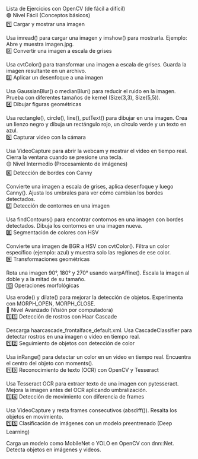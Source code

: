 Lista de Ejercicios con OpenCV (de fácil a difícil)  
🟢 Nivel Fácil (Conceptos básicos)  
1️⃣ Cargar y mostrar una imagen  

Usa imread() para cargar una imagen y imshow() para mostrarla.
Ejemplo: Abre y muestra imagen.jpg.  
2️⃣ Convertir una imagen a escala de grises  

Usa cvtColor() para transformar una imagen a escala de grises.
Guarda la imagen resultante en un archivo.  
3️⃣ Aplicar un desenfoque a una imagen  

Usa GaussianBlur() o medianBlur() para reducir el ruido en la imagen.
Prueba con diferentes tamaños de kernel (Size(3,3), Size(5,5)).  
4️⃣ Dibujar figuras geométricas  

Usa rectangle(), circle(), line(), putText() para dibujar en una imagen.
Crea un lienzo negro y dibuja un rectángulo rojo, un círculo verde y un texto en azul.  
5️⃣ Capturar video con la cámara  

Usa VideoCapture para abrir la webcam y mostrar el video en tiempo real.
Cierra la ventana cuando se presione una tecla.  
🟡 Nivel Intermedio (Procesamiento de imágenes)  
6️⃣ Detección de bordes con Canny  

Convierte una imagen a escala de grises, aplica desenfoque y luego Canny().
Ajusta los umbrales para ver cómo cambian los bordes detectados.  
7️⃣ Detección de contornos en una imagen  

Usa findContours() para encontrar contornos en una imagen con bordes detectados.
Dibuja los contornos en una imagen nueva.  
8️⃣ Segmentación de colores con HSV  

Convierte una imagen de BGR a HSV con cvtColor().
Filtra un color específico (ejemplo: azul) y muestra solo las regiones de ese color.  
9️⃣ Transformaciones geométricas  

Rota una imagen 90°, 180° y 270° usando warpAffine().
Escala la imagen al doble y a la mitad de su tamaño.  
🔟 Operaciones morfológicas  

Usa erode() y dilate() para mejorar la detección de objetos.
Experimenta con MORPH_OPEN, MORPH_CLOSE.  
🔴 Nivel Avanzado (Visión por computadora)  
1️⃣1️⃣ Detección de rostros con Haar Cascade  

Descarga haarcascade_frontalface_default.xml.
Usa CascadeClassifier para detectar rostros en una imagen o video en tiempo real.  
1️⃣2️⃣ Seguimiento de objetos con detección de color  

Usa inRange() para detectar un color en un video en tiempo real.
Encuentra el centro del objeto con moments().  
1️⃣3️⃣ Reconocimiento de texto (OCR) con OpenCV y Tesseract  

Usa Tesseract OCR para extraer texto de una imagen con pytesseract.
Mejora la imagen antes del OCR aplicando umbralización.  
1️⃣4️⃣ Detección de movimiento con diferencia de frames  

Usa VideoCapture y resta frames consecutivos (absdiff()).
Resalta los objetos en movimiento.  
1️⃣5️⃣ Clasificación de imágenes con un modelo preentrenado (Deep Learning)

Carga un modelo como MobileNet o YOLO en OpenCV con dnn::Net.
Detecta objetos en imágenes y videos.
